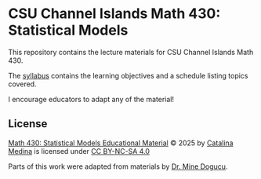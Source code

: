 # CSU Channel Islands Math 430: Statistical Models

This repository contains the lecture materials for CSU Channel Islands Math 430.

The [syllabus](https://docs.google.com/document/d/1mgDjIgYG-hoV6fMIc6Yw9dvmGBToZOA-V5c0U1OUJx8/edit?usp=sharing) contains the learning objectives and a schedule listing topics covered.

I encourage educators to adapt any of the material!

## License

<a href="https://github.com/csuci-math430/lectures">Math 430: Statistical Models Educational Material</a> © 2025 by <a href="https://github.com/CatalinaMedina">Catalina Medina</a> is licensed under <a href="https://creativecommons.org/licenses/by-nc-sa/4.0/">CC BY-NC-SA 4.0</a><img src="https://mirrors.creativecommons.org/presskit/icons/cc.svg" alt="" style="max-width: 1em;max-height:1em;margin-left: .2em;"><img src="https://mirrors.creativecommons.org/presskit/icons/by.svg" alt="" style="max-width: 1em;max-height:1em;margin-left: .2em;"><img src="https://mirrors.creativecommons.org/presskit/icons/nc.svg" alt="" style="max-width: 1em;max-height:1em;margin-left: .2em;"><img src="https://mirrors.creativecommons.org/presskit/icons/sa.svg" alt="" style="max-width: 1em;max-height:1em;margin-left: .2em;">

Parts of this work were adapted from materials by [Dr. Mine Dogucu](https://www.minedogucu.com/).
